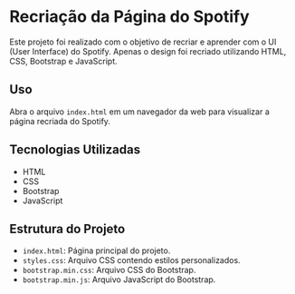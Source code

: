 # Recriação da Página do Spotify

Este projeto foi realizado com o objetivo de recriar e aprender com o UI (User Interface) do Spotify. Apenas o design foi recriado utilizando HTML, CSS, Bootstrap e JavaScript.

## Uso

Abra o arquivo `index.html` em um navegador da web para visualizar a página recriada do Spotify.

## Tecnologias Utilizadas

- HTML
- CSS
- Bootstrap
- JavaScript

## Estrutura do Projeto

- `index.html`: Página principal do projeto.
- `styles.css`: Arquivo CSS contendo estilos personalizados.
- `bootstrap.min.css`: Arquivo CSS do Bootstrap.
- `bootstrap.min.js`: Arquivo JavaScript do Bootstrap.


